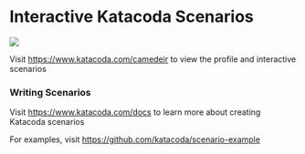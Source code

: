 # Interactive Katacoda Scenarios

[![](http://shields.katacoda.com/katacoda/camedeir/count.svg)](https://www.katacoda.com/camedeir "Get your profile on Katacoda.com")

Visit https://www.katacoda.com/camedeir to view the profile and interactive scenarios

### Writing Scenarios
Visit https://www.katacoda.com/docs to learn more about creating Katacoda scenarios

For examples, visit https://github.com/katacoda/scenario-example
